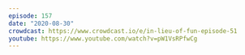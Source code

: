 ```yaml
---
episode: 157
date: "2020-08-30"
crowdcast: https://www.crowdcast.io/e/in-lieu-of-fun-episode-51
youtube: https://www.youtube.com/watch?v=pW1VsRPfwCg
---
```



